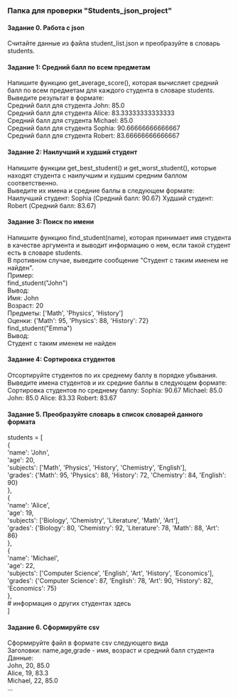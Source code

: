 ### Папка для проверки  "Students_json_project"
#### Задание 0. Работа с json
Считайте данные из файла student_list.json и преобразуйте в словарь students.  
#### Задание 1: Средний балл по всем предметам
Напишите функцию get_average_score(), которая вычисляет средний балл по всем предметам для каждого студента в словаре students.  
Выведите результат в формате:  
Средний балл для студента John: 85.0    
Средний балл для студента Alice: 83.33333333333333  
Средний балл для студента Michael: 85.0  
Средний балл для студента Sophia: 90.66666666666667  
Средний балл для студента Robert: 83.66666666666667  
#### Задание 2: Наилучший и худший студент
Напишите функции get_best_student() и get_worst_student(), которые находят студента с наилучшим и худшим средним баллом соответственно.   
Выведите их имена и средние баллы в следующем формате:  
Наилучший студент: Sophia (Средний балл: 90.67)
Худший студент: Robert (Средний балл: 83.67)
#### Задание 3: Поиск по имени
Напишите функцию find_student(name), которая принимает имя студента в качестве аргумента и выводит информацию о нем, если такой студент есть в словаре students.   
В противном случае, выведите сообщение  "Студент с таким именем не найден".  
Пример:  
find_student("John")  
Вывод:  
Имя: John  
Возраст: 20  
Предметы: ['Math', 'Physics', 'History']  
Оценки: {'Math': 95, 'Physics': 88, 'History': 72}  
find_student("Emma")  
Вывод:  
Студент с таким именем не найден  
####  Задание 4: Сортировка студентов
Отсортируйте студентов по их среднему баллу в порядке убывания. Выведите имена студентов и их средние баллы в следующем формате:
Сортировка студентов по среднему баллу:
Sophia: 90.67
Michael: 85.0
John: 85.0
Alice: 83.33
Robert: 83.67
#### Задание 5. Преобразуйте словарь в список словарей данного формата
students = [  
    {  
        'name': 'John',  
        'age': 20,  
        'subjects': ['Math', 'Physics', 'History', 'Chemistry', 'English'],  
        'grades': {'Math': 95, 'Physics': 88, 'History': 72, 'Chemistry': 84, 'English': 90}  
    },  
    {  
        'name': 'Alice',  
        'age': 19,  
        'subjects': ['Biology', 'Chemistry', 'Literature', 'Math', 'Art'],  
        'grades': {'Biology': 80, 'Chemistry': 92, 'Literature': 78, 'Math': 88, 'Art': 86}  
    },  
    {  
        'name': 'Michael',  
        'age': 22,  
        'subjects': ['Computer Science', 'English', 'Art', 'History', 'Economics'],  
        'grades': {'Computer Science': 87, 'English': 78, 'Art': 90, 'History': 82, 'Economics': 75}  
    },  
    # информация о других студентах здесь  
]  
#### Задание 6. Сформируйте csv
Сформируйте файл в формате csv следующего вида  
Заголовки: name,age,grade - имя, возраст и средний балл студента  
Данные:  
John, 20, 85.0  
Alice, 19, 83.3  
Michael, 22, 85.0  
...  